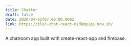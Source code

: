 ```yaml
---
title: Chatter
draft: false
date: 2020-04-01T07:00:00.000Z
link: https://bloc-chat-react-m1d0mp1ge.now.sh/
---
```

A chatroom app built with create-react-app and firebase.